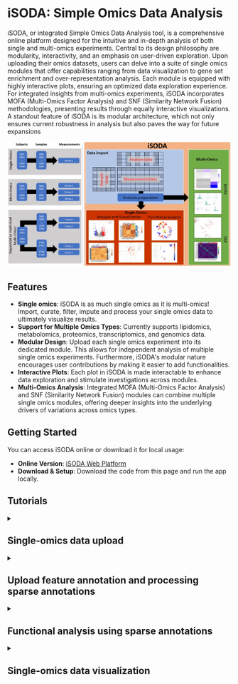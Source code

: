 # iSODA: Simple Omics Data Analysis

iSODA, or integrated Simple Omics Data Analysis tool, is a comprehensive online platform designed for the intuitive and in-depth analysis of both single and multi-omics experiments. Central to its design philosophy are modularity, interactivity, and an emphasis on user-driven exploration. Upon uploading their omics datasets, users can delve into a suite of single omics modules that offer capabilities ranging from data visualization to gene set enrichment and over-representation analysis. Each module is equipped with highly interactive plots, ensuring an optimized data exploration experience. For integrated insights from multi-omics experiments, iSODA incorporates MOFA (Multi-Omics Factor Analysis) and SNF (Similarity Network Fusion) methodologies, presenting results through equally interactive visualizations. A standout feature of iSODA is its modular architecture, which not only ensures current robustness in analysis but also paves the way for future expansions

![SODA Overview](./man/figures/graphical_abstract.jpg)

## Features

- **Single omics**: iSODA is as much single omics as it is multi-omics! Import, curate, filter, impute and process your single omics data to ultimately visualize results.
- **Support for Multiple Omics Types**: Currently supports lipidomics, metabolomics, proteomics, transcriptomics, and genomics data.
- **Modular Design**: Upload each single omics experiment into its dedicated module. This allows for independent analysis of multiple single omics experiments. Furthermore, iSODA's modular nature encourages user contributions by making it easier to add functionalities.
- **Interactive Plots**: Each plot in iSODA is made interactable to enhance data exploration and stimulate investigations across modules.
- **Multi-Omics Analysis**: Integrated MOFA (Multi-Omics Factor Analysis) and SNF (Similarity Network Fusion) modules can combine multiple single omics modules, offering deeper insights into the underlying drivers of variations across omics types.


## Getting Started

You can access iSODA online or download it for local usage:

- **Online Version**: [iSODA Web Platform](http://isoda.online/)
- **Download & Setup**: Download the code from this page and run the app locally.

## Tutorials

<details>
  <summary><h2>Single-omics data upload</h2></summary>  
    
  https://github.com/user-attachments/assets/cef3de8c-9362-4585-a7ee-155b55132e0c
</details>

<details>
  <summary><h2>Upload feature annotation and processing sparse annotations </h2></summary>
  In addition to the samples and measurement tables, feature annotations can also be uploaded. These can be used to color features on plots, filtering etc... 
  - Sparse annotations are character-delimited features stored within a feature annotation column (often delimited using the pipe "|" character).
  - These can be processed in iSODA using the Sparse annotations section in the features tab.
  - They can then be used in plots like the volcano plot. Selecting one sparse annotation will show which features are associated to that annotation.
  - Selecting multiple sparse annotations will color the features according to the number of these sparse annotations they are associated with.
  - They can also be used in functional analysis.  
  
  https://github.com/user-attachments/assets/7b6a1856-eb0c-4d61-9cb9-c98912391f37
</details>

<details>
  <summary><h2>Functional analysis using sparse annotations </h2></summary>
  The sparse annotations generated in the previous section can be used in functional analysis (enrichment or over-representation). This will give access to the corresponding plots.
  
  https://github.com/user-attachments/assets/c30131f6-0850-4f9f-b337-87cab3dabda4
</details>

<details>
  <summary><h2>Single-omics data visualization </h2></summary>
  Once uploaded, the data can be visualized via the multiple available interactive plots. Up to four plots can be displayed simultaneously and the parameters for each plot can be accessed on the associated sidebars. Parameters include:  
  - Input settings: tables, samples or feature groups to use
  - Data settings: statistics and filtering to apply
  - Aesthetic settings: color palettes, marker size, font size
  - Output settings: image format, table downloads
   
   https://github.com/user-attachments/assets/c7eef5a4-acec-4c88-90d3-47e751259a65
</details>





